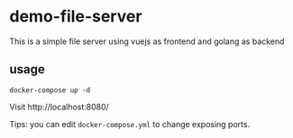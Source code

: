 # demo-file-server

This is a simple file server using vuejs as frontend and golang as backend

## usage

```
docker-compose up -d
```

Visit http://localhost:8080/

Tips: you can edit `docker-compose.yml` to change exposing ports.

